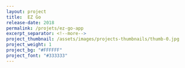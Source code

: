 ```yaml
---
layout: project
title:  EZ Go
release-date: 2018
permalink: /projets/ez-go-app
excerpt_separator: <!--more-->
project_thumbnail: /assets/images/projects-thumbnails/thumb-0.jpg
project_weight: 1
project_bg: "#FFFFFF"
project_font: "#333333"
---
```

